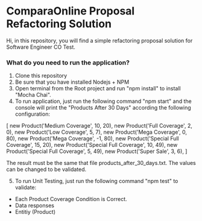 # ComparaOnline Proposal Refactoring Solution

Hi, in this repository, you will find a simple refactoring proposal solution for Software Engineer CO Test.

### What do you need to run the application?

1. Clone this repository
2. Be sure that you have installed Nodejs + NPM
3. Open terminal from the Root project and run "npm install" to install "Mocha Chai".
4. To run application, just run the following command "npm start" and the console will print the "Products After 30 Days" according the following configuration:

[
    new Product('Medium Coverage', 10, 20),
    new Product('Full Coverage', 2, 0),
    new Product('Low Coverage', 5, 7),
    new Product('Mega Coverage', 0, 80),
    new Product('Mega Coverage', -1, 80),
    new Product('Special Full Coverage', 15, 20),
    new Product('Special Full Coverage', 10, 49),
    new Product('Special Full Coverage', 5, 49),
    new Product('Super Sale', 3, 6),
]

The result must be the same that file products_after_30_days.txt. 
The values can be changed to be validated.

5. To run Unit Testing, just run the following command "npm test" to validate:

- Each Product Coverage Condition is Correct.
- Data responses
- Entitiy (Product)


